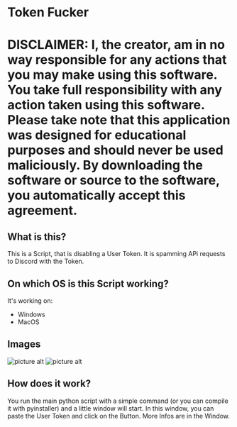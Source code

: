 # Token Fucker
# **DISCLAIMER: I, the creator, am in no way responsible for any actions that you may make using this software. You take full responsibility with any action taken using this software. Please take note that this application was designed for educational purposes and should never be used maliciously. By downloading the software or source to the software, you automatically accept this agreement.**

## What is this?
This is a Script, that is disabling a User Token. It is spamming APi requests to Discord with the Token.

## On which OS is this Script working?
It's working on:
* Windows
* MacOS

## Images

![picture alt](https://i.ufi.wtf/save/1b18699ac3a9a6722df5a08986ab1d84.png)
![picture alt](https://i.ufi.wtf/save/766e30ed52a0890f52c7938d66b4d7d5.png)


## How does it work?
You run the main python script with a simple command (or you can compile it with pyinstaller) and a little window will start. In this window, you can paste the User Token and click on the Button. More Infos are in the Window.

